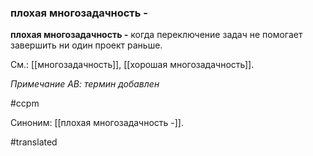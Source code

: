 ### плохая многозадачность -

**плохая многозадачность -** когда переключение задач не помогает завершить ни один проект раньше.

См.: [[многозадачность]], [[хорошая многозадачность]].

*Примечание АВ: термин добавлен*

#ccpm

Синоним: [[плохая многозадачность -]].

#translated
